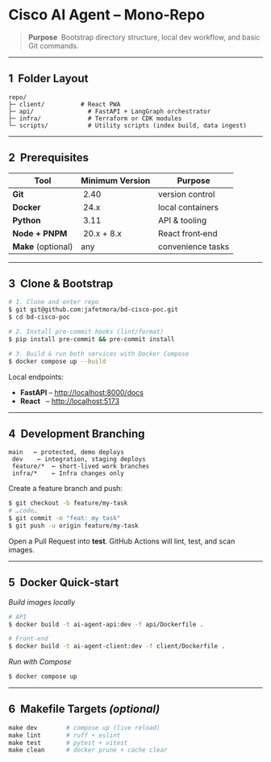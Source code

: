# Cisco AI Agent – Mono‑Repo

> **Purpose**  Bootstrap directory structure, local dev workflow, and basic Git commands.

---

## 1  Folder Layout

```
repo/
├─ client/          # React PWA
├─ api/               # FastAPI + LangGraph orchestrator
├─ infra/             # Terraform or CDK modules
└─ scripts/           # Utility scripts (index build, data ingest)
```

---

## 2  Prerequisites

| Tool                | Minimum Version | Purpose           |
| ------------------- | --------------- | ----------------- |
| **Git**             |  2.40           | version control   |
| **Docker**          |  24.x           | local containers  |
| **Python**          |  3.11           | API & tooling     |
| **Node + PNPM**     |  20.x + 8.x     | React front‑end   |
| **Make** (optional) | any             | convenience tasks |

---

## 3  Clone & Bootstrap

```bash
# 1. Clone and enter repo
$ git git@github.com:jafetmora/bd-cisco-poc.git
$ cd bd-cisco-poc

# 2. Install pre‑commit hooks (lint/format)
$ pip install pre-commit && pre-commit install

# 3. Build & run both services with Docker Compose
$ docker compose up --build
```

Local endpoints:

* **FastAPI** – [http://localhost:8000/docs](http://localhost:8000/docs)
* **React**   – [http://localhost:5173](http://localhost:5173)

---

## 4  Development Branching

```text
main   ← protected, demo deploys
 dev    ← integration, staging deploys
 feature/*  ← short-lived work branches
 infra/*    ← Infra changes only
```

Create a feature branch and push:

```bash
$ git checkout -b feature/my-task
# …code…
$ git commit -m "feat: my task"
$ git push -u origin feature/my-task
```

Open a Pull Request into **test**. GitHub Actions will lint, test, and scan images.

---

## 5  Docker Quick‑start

*Build images locally*

```bash
# API
$ docker build -t ai-agent-api:dev -f api/Dockerfile .

# Front‑end
$ docker build -t ai-agent-client:dev -f client/Dockerfile .
```

*Run with Compose*

```bash
$ docker compose up
```

---

## 6  Makefile Targets *(optional)*

```makefile
make dev        # compose up (live reload)
make lint       # ruff + eslint
make test       # pytest + vitest
make clean      # docker prune + cache clear
```

